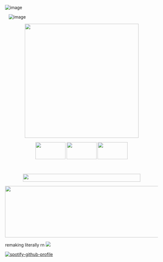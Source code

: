 ![image](https://github.com/user-attachments/assets/b55c67bc-3d46-480d-a401-e2790c70b15c)

&nbsp;&nbsp; ![image](https://github.com/user-attachments/assets/d1dadf94-b0ed-4f4e-804a-3fafb53ab5ef)


<p align="center">
  <img width="375" height="375" src="https://github.com/user-attachments/assets/599ae861-b392-4326-aee2-68c8248f3a7b">
</p>

<p align="center">
  <img width="99" height="56" src="https://github.com/user-attachments/assets/a0e92f7f-ace0-4ec1-a891-42bdb11ab542">
  <img width="99" height="56" src="https://github.com/user-attachments/assets/ccc86f09-8fa1-454e-a8e2-c4143dafe724"> <img width="99" height="56" src="https://github.com/user-attachments/assets/810de1fd-f007-47ee-bc48-260163775c75">
</p>

&nbsp;

<p align="center">
  <img width="387" height="26" src="https://github.com/user-attachments/assets/34eb25f0-09c5-459b-ba4c-411b27eb766d">
</p>

<p align="center">
  <img width="557" height="169" src="https://github.com/user-attachments/assets/dda70c32-4a25-4a69-8e62-bad6cc0cf560">
</p>

remaking literally rn ![](https://komarev.com/ghpvc/?username=cauIfield&color=yellow) 

[![spotify-github-profile](https://spotify-github-profile.kittinanx.com/api/view?uid=cc7ruoqolcp0f2nf5f1txlivi&cover_image=true&theme=default&show_offline=false&background_color=121212&interchange=false&bar_color=f2f2f2&bar_color_cover=true)](https://spotify-github-profile.kittinanx.com/api/view?uid=cc7ruoqolcp0f2nf5f1txlivi&redirect=true)







































